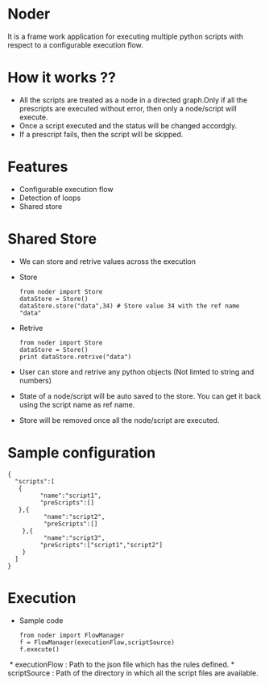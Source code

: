 # Noder
It is a frame work application for executing multiple python scripts with respect to a configurable execution flow. 
# How it works ??
 * All the scripts are treated as a node in a directed graph.Only if all the prescripts are executed without error, then only a node/script will execute.
 * Once a script executed and the status will be changed accordgly. 
 * If a prescript fails, then the script will be skipped.
# Features
 * Configurable execution flow
 * Detection of loops
 * Shared store 
# Shared Store
 * We can store and retrive values across the execution
 * Store 
 
       from noder import Store
       dataStore = Store()
       dataStore.store("data",34) # Store value 34 with the ref name "data"
 * Retrive
        
       from noder import Store
       dataStore = Store()
       print dataStore.retrive("data")
 * User can store and retrive any python objects (Not limted to string and numbers)
 * State of a node/script will be auto saved to the store. You can get it back using the script name as ref name.
 * Store will be removed once all the node/script are executed.
 
# Sample configuration
       
    {   
      "scripts":[
   	   {
   		     "name":"script1",
   		     "preScripts":[]		
   	   },{
   		      "name":"script2",
   		      "preScripts":[]		
   	    },{
   		      "name":"script3",
   		     "preScripts":["script1","script2"]		
   	    } 
      ] 
    }
    
# Execution 
 * Sample code
 
       from noder import FlowManager
       f = FlowManager(executionFlow,scriptSource)
       f.execute()
       
  * executionFlow : Path to the json file which has the rules defined.   * scriptSource : Path of the directory in which all the script files are available.
